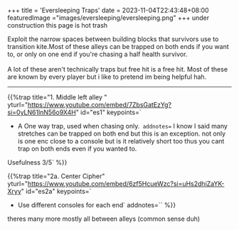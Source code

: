 +++
title = 'Eversleeping Traps'
date = 2023-11-04T22:43:48+08:00
featuredImage ="images/eversleeping/eversleeping.png"
+++
under construction this page is hot trash

<p class="lead">
Exploit the narrow spaces between building blocks that survivors use to transition kite.Most of these alleys can be trapped on both ends if you want to, or only on one end if you're chasing a half health survivor.<br><br>
A lot of these aren't technically traps but free hit is a free hit. Most of these are known by every player but i like to pretend im being helpful hah.
</p>

---

{{%trap
title="1. Middle left alley "
yturl="https://www.youtube.com/embed/7ZbsGatEzYg?si=0yLN61lnN56o9X4H"
id="es1"
keypoints=`
- A One way trap, used when chasing only.`
addnotes=`
I know I said many stretches can be trapped on both end but this is an exception. not only is one enc close to a console but is it relatively short too thus you cant trap on both ends even if you wanted to.

Usefulness 3/5`
%}}

{{%trap
title="2a. Center Cipher"
yturl="https://www.youtube.com/embed/6zf5HcueWzc?si=uHs2dhiZaYK-Xryy"
id="es2a"
keypoints=`
- Use different consoles for each end`
addnotes=``
%}}

theres many more mostly all between alleys (common sense duh)

